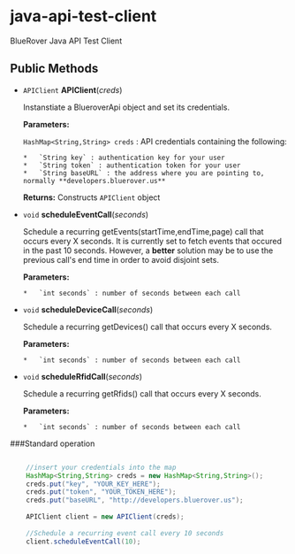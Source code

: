 java-api-test-client
===============

BlueRover Java API Test Client


Public Methods
--------------

* `APIClient` **APIClient**(*creds*)

    Instanstiate a BlueroverApi object and set its credentials.
      
    **Parameters:**
      
    `HashMap<String,String> creds` : API credentials containing the following:
      
      *   `String key` : authentication key for your user
      *   `String token` : authentication token for your user
      *   `String baseURL` : the address where you are pointing to, normally **developers.bluerover.us**
      
    **Returns:** Constructs `APIClient` object

* `void` **scheduleEventCall**(*seconds*)

    Schedule a recurring getEvents(startTime,endTime,page) call that occurs every X seconds. It is currently set to fetch events that occured in the past 10 seconds. However, a **better** solution may be to use the previous call's end time in order to avoid disjoint sets.

    **Parameters:**
    
      *   `int seconds` : number of seconds between each call
      
* `void` **scheduleDeviceCall**(*seconds*)

    Schedule a recurring getDevices() call that occurs every X seconds.

    **Parameters:**
    
      *   `int seconds` : number of seconds between each call
      
* `void` **scheduleRfidCall**(*seconds*)

    Schedule a recurring getRfids() call that occurs every X seconds.

    **Parameters:**
    
      *   `int seconds` : number of seconds between each call

###Standard operation

```Java

    //insert your credentials into the map
    HashMap<String,String> creds = new HashMap<String,String>();
    creds.put("key", "YOUR_KEY_HERE");
	creds.put("token", "YOUR_TOKEN_HERE");
	creds.put("baseURL", "http://developers.bluerover.us");
    
    APIClient client = new APIClient(creds);
    
    //Schedule a recurring event call every 10 seconds
    client.scheduleEventCall(10);
```

